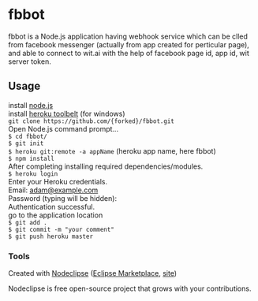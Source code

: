

# fbbot
fbbot is a Node.js application having webhook service which can be clled from facebook messenger (actually from app created for perticular page), and able to connect to wit.ai with the help of facebook page id, app id, wit server token.


## Usage
install <a href="https://nodejs.org/en/download/" >node.js</a> <br/>
install <a href="https://toolbelt.heroku.com/" >heroku toolbelt</a> (for windows) <br/>
`git clone https://github.com/{forked}/fbbot.git` <br/>
Open Node.js command prompt... <br/>
`$ cd fbbot/`  <br/>
`$ git init`  <br/>
`$ heroku git:remote -a appName` (heroku app name, here fbbot)  <br/>
`$ npm install` <br/>
After completing installing required dependencies/modules.<br/>
`$ heroku login` <br/>
Enter your Heroku credentials. <br/>
Email: adam@example.com <br/>
Password (typing will be hidden): <br/>
Authentication successful. <br/>
go to the application location <br/>
`$ git add . ` <br/>
`$ git commit -m "your comment"` <br/>
`$ git push heroku master` <br/>


<!-- ## Developing -->



### Tools

Created with [Nodeclipse](https://github.com/Nodeclipse/nodeclipse-1)
 ([Eclipse Marketplace](http://marketplace.eclipse.org/content/nodeclipse), [site](http://www.nodeclipse.org))   

Nodeclipse is free open-source project that grows with your contributions.

